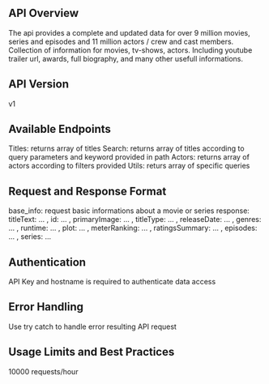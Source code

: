 ## API Overview

The api provides a complete and updated data for over 9 million movies, series and episodes and 11 million actors / crew and cast members. Collection of information for movies, tv-shows, actors. Including youtube trailer url, awards, full biography, and many other usefull informations.

## API Version

v1

## Available Endpoints

Titles: returns array of titles
Search: returns array of titles according to query parameters and keyword provided in path
Actors: returns array of actors according to filters provided
Utils: returs array of specific queries

## Request and Response Format

base_info: request basic informations about a movie or series
response: titleText: ... , id: ... , primaryImage: ... , titleType: ... , releaseDate: ... , genres: ... , runtime: ... , plot: ... , meterRanking: ... , ratingsSummary: ... , episodes: ... , series: ...

## Authentication

API Key and hostname is required to authenticate data access

## Error Handling

Use try catch to handle error resulting API request

## Usage Limits and Best Practices

10000 requests/hour
